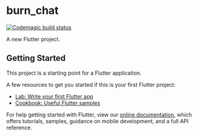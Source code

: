 # burn_chat
[![Codemagic build status](https://api.codemagic.io/apps/5c632b5f15fbd500139d17cc/5c632b5f15fbd500139d17cb/status_badge.svg)](https://codemagic.io/apps/5c632b5f15fbd500139d17cc/5c632b5f15fbd500139d17cb/latest_build)

A new Flutter project.

## Getting Started

This project is a starting point for a Flutter application.

A few resources to get you started if this is your first Flutter project:

- [Lab: Write your first Flutter app](https://flutter.io/docs/get-started/codelab)
- [Cookbook: Useful Flutter samples](https://flutter.io/docs/cookbook)

For help getting started with Flutter, view our 
[online documentation](https://flutter.io/docs), which offers tutorials, 
samples, guidance on mobile development, and a full API reference.

